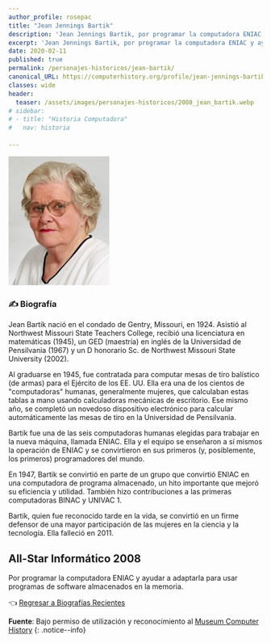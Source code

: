 ```yaml
---
author_profile: rosepac
title: "Jean Jennings Bartik"
description: 'Jean Jennings Bartik, por programar la computadora ENIAC y ayudar a adaptarla para usar programas de software almacenados en la memoria.'
excerpt: 'Jean Jennings Bartik, por programar la computadora ENIAC y ayudar a adaptarla para usar programas de software almacenados en la memoria.'
date: 2020-02-11
published: true
permalink: /personajes-historicos/jean-bartik/
canonical_URL: https://computerhistory.org/profile/jean-jennings-bartik/
classes: wide
header:
  teaser: /assets/images/personajes-historicos/2008_jean_bartik.webp
# sidebar:
# - title: "Historia Computadora"
#   nav: historia

---
```


 <img src="/assets/images/personajes-historicos/2008_jean_bartik.webp" width="200px" high="250px" alt="Jean Jennings Bartik" title="Jean Jennings Bartik">

### ✍ Biografía

Jean Bartik nació en el condado de Gentry, Missouri, en 1924. Asistió al Northwest Missouri State Teachers College, recibió una licenciatura en matemáticas (1945), un GED (maestría) en inglés de la Universidad de Pensilvania (1967) y un D honorario Sc. de Northwest Missouri State University (2002).

Al graduarse en 1945, fue contratada para computar mesas de tiro balístico (de armas) para el Ejército de los EE. UU. Ella era una de los cientos de "computadoras" humanas, generalmente mujeres, que calculaban estas tablas a mano usando calculadoras mecánicas de escritorio. Ese mismo año, se completó un novedoso dispositivo electrónico para calcular automáticamente las mesas de tiro en la Universidad de Pensilvania.

Bartik fue una de las seis computadoras humanas elegidas para trabajar en la nueva máquina, llamada ENIAC. Ella y el equipo se enseñaron a sí mismos la operación de ENIAC y se convirtieron en sus primeros (y, posiblemente, los primeros) programadores del mundo.

En 1947, Bartik se convirtió en parte de un grupo que convirtió ENIAC en una computadora de programa almacenado, un hito importante que mejoró su eficiencia y utilidad. También hizo contribuciones a las primeras computadoras BINAC y UNIVAC 1.

Bartik, quien fue reconocido tarde en la vida, se convirtió en un firme defensor de una mayor participación de las mujeres en la ciencia y la tecnología. Ella falleció en 2011.

## All-Star Informático 2008

Por programar la computadora ENIAC y ayudar a adaptarla para usar programas de software almacenados en la memoria.

👈 [Regresar a Biografías Recientes](/personajes-historicos/#-biografías-agregadas-más-recientes-)

**Fuente**: Bajo permiso de utilización y reconocimiento al [Museum Computer History](https://www.computerhistory.org/ "Página web el Museo de la Historia de las Computadoras")
{: .notice--info}
